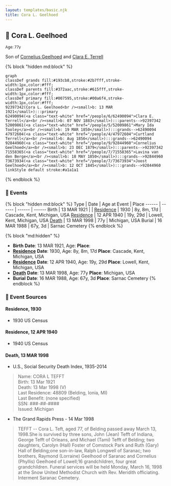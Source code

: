 ```yaml
---
layout: templates/basic.njk
title: Cora L. Geelhoed
---
```

## 🔵 Cora L. Geelhoed
<small>Age: 77y</small>

Son of [Cornelius Geelhoed](/people/9/92844960) and [Clara E. Terrell](/people/6/62490094)

{% block "hidden md:block" %}
```mermaid
graph
classDef grands fill:#193cb8,stroke:#2b7fff,stroke-width:1px,color:#fff;
classDef parents fill:#372aac,stroke:#615fff,stroke-width:1px,color:#fff;
classDef primary fill:#007595,stroke:#00a6f4,stroke-width:1px,color:#fff;
92397342(Cora L. Geelhoed<br /><small>b: 13 MAR 1921</small>):::primary
62490094(<a class="text-white" href="/people/6/62490094">Clara E. Terrell</a><br /><small>b: 07 NOV 1883</small>):::parents-->92397342
52009861(<a class="text-white" href="/people/5/52009861">Mary Ida Tooley</a><br /><small>b: 19 MAR 1850</small>):::grands-->62490094
47972604(<a class="text-white" href="/people/4/47972604">Curtland Terrell</a><br /><small>b: Aug 1856</small>):::grands-->62490094
92844960(<a class="text-white" href="/people/9/92844960">Cornelius Geelhoed</a><br /><small>b: 23 DEC 1879</small>):::parents-->92397342
71558365(<a class="text-white" href="/people/7/71558365">Lavina van den Berge</a><br /><small>b: 18 MAY 1850</small>):::grands-->92844960
73673934(<a class="text-white" href="/people/7/73673934">Joost Geelhoed</a><br /><small>b: 12 OCT 1845</small>):::grands-->92844960
linkStyle default stroke:#a1a1a1
```
{% endblock %}

### 📆 Events

{% block "hidden md:block" %}
Type | Date | Age at Event | Place
------ | ------ | ------ | ------
Birth | 13 MAR 1921 |  |
[Residence](#event-event-0) | 1930 | 8y, 8m, 17d | Cascade, Kent, Michigan, USA
[Residence](#event-event-1) | 12 APR 1940 | 19y, 29d | Lowell, Kent, Michigan, USA
[Death](#event-event-5) | 13 MAR 1998 | 77y | Michigan, USA
Burial | 16 MAR 1988 | 67y, 3d | Sarnac Cemetery
{% endblock %}

{% block "md:hidden" %}
- **Birth**
**Date**: 13 MAR 1921, Age:
**Place**:
- **[Residence](#event-event-0)**
**Date**: 1930, Age: 8y, 8m, 17d
**Place**: Cascade, Kent, Michigan, USA
- **[Residence](#event-event-1)**
**Date**: 12 APR 1940, Age: 19y, 29d
**Place**: Lowell, Kent, Michigan, USA
- **[Death](#event-event-5)**
**Date**: 13 MAR 1998, Age: 77y
**Place**: Michigan, USA
- **Burial**
**Date**: 16 MAR 1988, Age: 67y, 3d
**Place**: Sarnac Cemetery
{% endblock %}

### 📰 Event Sources

#### <a id="event-event-0"></a> Residence, 1930
* 1930 US Census

#### <a id="event-event-1"></a> Residence, 12 APR 1940
* 1940 US Census

#### <a id="event-event-5"></a> Death, 13 MAR 1998
* U.S., Social Security Death Index, 1935-2014
>   
  > Name: CORA L TEFFT  
  > Birth: 13 Mar 1921  
  > Death: 13 Mar 1998 (V)  
  > Last Residence: 48809 (Belding, Ionia, MI)  
  > Last Benefit: (none specified)  
  > SSN: ###-##-####  
  > Issued: Michigan
* The Grand Rapids Press  - 14 Mar 1998
>   
  > TEFFT -- Cora L. Teft, aged 77, of Belding passed away March 13, 1998.She is survived by three sons, John (Jean) Tefft of Indiana, George Tefft of Orleans, and Michael (Tami) Tefft of Belding; two daughters, Carolyn (Hall) Foster of Comstock Park and Ruth (Gary) Hall of Belding;one son-in-law, Ralph Longwell of Saranac; two brothers, Raymond (Lorraine) Geelhood of Saranac and Cornelius (Phyllis) Geelhoed of Lowell;16 grandchildren, four great grandchildren. Funeral services will be held Monday, March 16, 1998 at the Snow United Methodist Church with Rev. Meridith officiating. Interment Saranac Cemetery.
